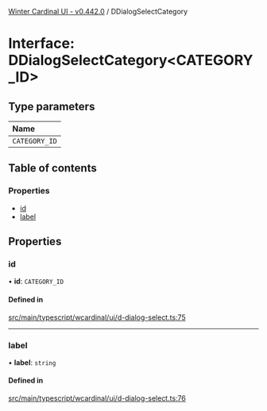 [Winter Cardinal UI - v0.442.0](../index.md) / DDialogSelectCategory

# Interface: DDialogSelectCategory\<CATEGORY_ID\>

## Type parameters

| Name |
| :------ |
| `CATEGORY_ID` |

## Table of contents

### Properties

- [id](DDialogSelectCategory.md#id)
- [label](DDialogSelectCategory.md#label)

## Properties

### id

• **id**: `CATEGORY_ID`

#### Defined in

[src/main/typescript/wcardinal/ui/d-dialog-select.ts:75](https://github.com/winter-cardinal/winter-cardinal-ui/blob/v0.442.0/src/main/typescript/wcardinal/ui/d-dialog-select.ts#L75)

___

### label

• **label**: `string`

#### Defined in

[src/main/typescript/wcardinal/ui/d-dialog-select.ts:76](https://github.com/winter-cardinal/winter-cardinal-ui/blob/v0.442.0/src/main/typescript/wcardinal/ui/d-dialog-select.ts#L76)
